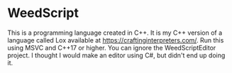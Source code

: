 # WeedScript

This is a programming language created in C++. It is my C++ version of a language called Lox available at https://craftinginterpreters.com/.
Run this using MSVC and C++17 or higher.
You can ignore the WeedScriptEditor project. I thought I would make an editor using C#, but didn't end up doing it.
